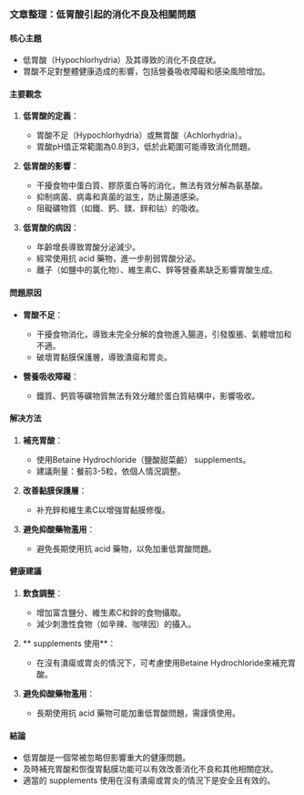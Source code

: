 ### 文章整理：低胃酸引起的消化不良及相關問題

#### 核心主題
- 低胃酸（Hypochlorhydria）及其導致的消化不良症狀。
- 胃酸不足對整體健康造成的影響，包括營養吸收障礙和感染風險增加。

#### 主要觀念
1. **低胃酸的定義**：
   - 胃酸不足（Hypochlorhydria）或無胃酸（Achlorhydria）。
   - 胃酸pH值正常範圍為0.8到3，低於此範圍可能導致消化問題。

2. **低胃酸的影響**：
   - 干擾食物中蛋白質、膠原蛋白等的消化，無法有效分解為氨基酸。
   - 抑制病菌、病毒和真菌的滋生，防止腸道感染。
   - 阻礙礦物質（如鐵、鈣、鎂、鋅和钴）的吸收。

3. **低胃酸的病因**：
   - 年齡增長導致胃酸分泌減少。
   - 經常使用抗 acid 藥物，進一步削弱胃酸分泌。
   - 離子（如鹽中的氯化物）、維生素C、鋅等營養素缺乏影響胃酸生成。

#### 問題原因
- **胃酸不足**：
  - 干擾食物消化，導致未完全分解的食物進入腸道，引發腹脹、氣體增加和不適。
  - 破壞胃黏膜保護層，導致潰瘍和胃炎。
  
- **營養吸收障礙**：
  - 鐵質、鈣質等礦物質無法有效分離於蛋白質結構中，影響吸收。

#### 解决方法
1. **補充胃酸**：
   - 使用Betaine Hydrochloride（鹽酸甜菜鹼） supplements。
   - 建議劑量：餐前3-5粒，依個人情況調整。

2. **改善黏膜保護層**：
   - 补充鋅和維生素C以增強胃黏膜修復。

3. **避免抑酸藥物濫用**：
   - 避免長期使用抗 acid 藥物，以免加重低胃酸問題。

#### 健康建議
1. **飲食調整**：
   - 增加富含鹽分、維生素C和鋅的食物攝取。
   - 減少刺激性食物（如辛辣、咖啡因）的攝入。

2. ** supplements 使用**：
   - 在沒有潰瘍或胃炎的情況下，可考慮使用Betaine Hydrochloride來補充胃酸。

3. **避免抑酸藥物濫用**：
   - 長期使用抗 acid 藥物可能加重低胃酸問題，需謹慎使用。

#### 結論
- 低胃酸是一個常被忽略但影響重大的健康問題。
- 及時補充胃酸和恢復胃黏膜功能可以有效改善消化不良和其他相關症狀。
- 適當的 supplements 使用在沒有潰瘍或胃炎的情況下是安全且有效的。